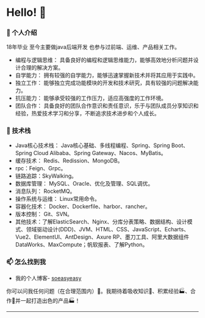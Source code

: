 # Hello! 👋
### 🌱 个人介绍

18年毕业 至今主要做java后端开发 也参与过前端、运维、产品相关工作。

- 编程与逻辑思维： 具备良好的编程和逻辑思维能力，能够高效地分析问题并设计合理的解决方案。
- 自学能力： 拥有较强的自学能力，能够迅速掌握新技术并将其应用于实践中。
- 独立工作： 能够独立完成功能模块的开发和技术研究，具有较强的问题解决能力。
- 抗压能力： 能够承受较强的工作压力，适应高强度的工作环境。
- 团队合作： 具备良好的团队合作意识和责任意识，乐于与团队成员分享知识和经验，热爱技术学习和分享，不断追求技术进步和个人成长。

### 🤔 技术栈
- Java核心技术栈： Java核心基础、多线程编程、Spring、Spring Boot、Spring Cloud Alibaba、Spring Gateway、Nacos、MyBatis。
- 缓存技术： Redis、Redission、MongoDB。
- rpc：Feign、Grpc。
- 链路追踪：SkyWalking。
- 数据库管理： MySQL、Oracle、优化及管理、SQL调优。
- 消息队列： RocketMQ。
- 操作系统与运维： Linux常用命令。
- 容器化技术： Docker、Dockerfile、harbor、rancher。
- 版本控制： Git、SVN。
- 其他技术：了解ElasticSearch、Nginx、分库分表策略、数据结构、设计模式、领域驱动设计(DDD)、JVM、HTML、CSS、JavaScript、Echarts、Vue2、ElementUI、AntDesign、Axure RP、墨刀工具、阿里大数据组件DataWorks、MaxCompute；帆软报表、了解Python。
<!--
### ⚡ One line that describes me best? 
勇敢的人 先享受世界。<br>
努力的人 不会被辜负。😉😉
-->

### 📫 怎么找到我
- 我的个人博客- [soeasyeasy](https://soeasyeasy.github.io)

你可以问我任何问题（在合理范围内）💬。我期待着吸收知识🧠、积累经验🏭、合作🤝并一起打造出色的产品🏭！

***



<!--
**garimasingh128/garimasingh128** is a ✨ _special_ ✨ repository because its `README.md` (this file) appears on your GitHub profile.

Here are some ideas to get you started:

- 🔭 I’m currently working on ...
- 🌱 I’m currently learning ...
- 👯 I’m looking to collaborate on ...
- 🤔 I’m looking for help with ...
- 💬 Ask me about ...
- 📫 How to reach me: ...
- 😄 Pronouns: ...
- ⚡ Fun fact: ...
-->
